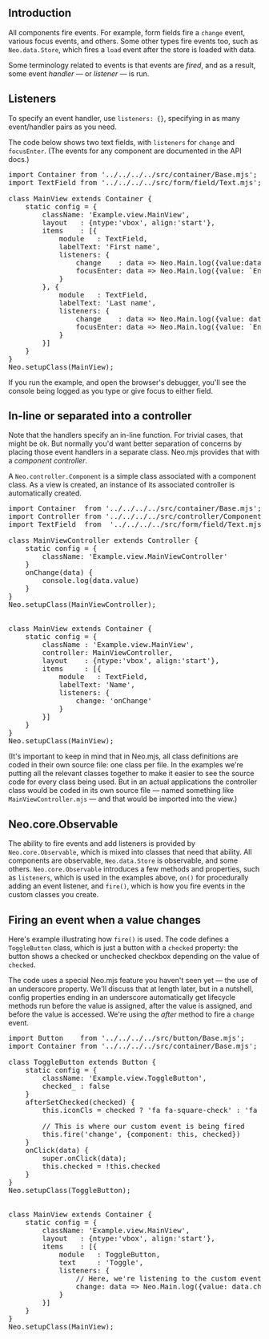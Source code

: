 ## Introduction

All components fire events. For example, form fields fire a `change` event, various 
focus events, and others. Some other types fire events too, such as `Neo.data.Store`, 
which fires a `load` event after the store is loaded with data.

Some terminology related to events is that events are _fired_, and as a result, some 
event _handler_ &mdash; or _listener_ &mdash; is run.

## Listeners

To specify an event handler, use `listeners: {}`, specifying in as many event/handler
pairs as you need. 

The code below shows two text fields, with `listeners` for `change` and `focusEnter`.
(The events for any component are documented in the API docs.)

<pre data-neo>
import Container from '../../../../src/container/Base.mjs';
import TextField from '../../../../src/form/field/Text.mjs';

class MainView extends Container {
    static config = {
        className: 'Example.view.MainView',
        layout   : {ntype:'vbox', align:'start'},
        items    : [{
            module   : TextField,
            labelText: 'First name',
            listeners: {
                change    : data => Neo.Main.log({value:data.value}),
                focusEnter: data => Neo.Main.log({value: `Entering ${data.component.labelText}`}) 
            }
        }, {
            module   : TextField,
            labelText: 'Last name',
            listeners: {
                change    : data => Neo.Main.log({value: data.value}),
                focusEnter: data => Neo.Main.log({value: `Entering ${data.component.labelText}`}) 
            }
        }]
    }
}
Neo.setupClass(MainView);
</pre>

If you run the example, and open the browser's debugger, you'll see the console being logged as you type or give
focus to either field.

## In-line or separated into a controller

Note that the handlers specify an in-line function. For trivial cases, that might be ok. But normally
you'd want better separation of concerns by placing those event handlers in a separate class. Neo.mjs provides
that with a _component controller_. 

A `Neo.controller.Component` is a simple class associated with a component class. As a view is created, an 
instance of its associated controller is automatically created. 

<pre data-neo>
import Container  from '../../../../src/container/Base.mjs';
import Controller from '../../../../src/controller/Component.mjs';
import TextField  from  '../../../../src/form/field/Text.mjs';

class MainViewController extends Controller {
    static config = {
        className: 'Example.view.MainViewController'
    }
    onChange(data) {
        console.log(data.value)
    }
}
Neo.setupClass(MainViewController);


class MainView extends Container {
    static config = {
        className : 'Example.view.MainView',
        controller: MainViewController,
        layout    : {ntype:'vbox', align:'start'},
        items     : [{
            module   : TextField,
            labelText: 'Name',
            listeners: {
                change: 'onChange'
            }
        }]
    }
}
Neo.setupClass(MainView);
</pre>

(It's important to keep in mind that in Neo.mjs, all class definitions are coded in their own
source file: one class per file. In the examples we're putting all the relevant classes together
to make it easier to see the source code for every class being used. But in an 
actual applications the controller class would be coded in its own source file &mdash; named something
like `MainViewController.mjs` &mdash; and that would be imported into the view.)

## Neo.core.Observable

The ability to fire events and add listeners is provided by `Neo.core.Observable`, which is mixed into 
classes that need that ability. All components are observable, `Neo.data.Store` is observable, and some
others. `Neo.core.Observable` introduces a few methods and properties, such as `listeners`, which
is used in the examples above, `on()` for procedurally adding an event listener, and `fire()`, which is 
how you fire events in the custom classes you create.

## Firing an event when a value changes

Here's example illustrating how `fire()` is used. The code defines a `ToggleButton`
class, which is just a button with a `checked` property: the button shows a checked or unchecked
checkbox depending on the value of `checked`. 

The code uses a special Neo.mjs feature you haven't seen yet &mdash; the use of an underscore property. 
We'll discuss that at length later, but in a nutshell, config properties ending in an underscore 
automatically get lifecycle methods run before the value is assigned, after the value is assigned, and 
before the value is accessed. We're using the _after_ method to fire a `change` event.


<pre data-neo>
import Button    from '../../../../src/button/Base.mjs';
import Container from '../../../../src/container/Base.mjs';

class ToggleButton extends Button {
    static config = {
        className: 'Example.view.ToggleButton',
        checked_ : false
    }
    afterSetChecked(checked) {
        this.iconCls = checked ? 'fa fa-square-check' : 'fa fa-square';
        
        // This is where our custom event is being fired
        this.fire('change', {component: this, checked})
    }
    onClick(data) {
        super.onClick(data); 
        this.checked = !this.checked
    }
}
Neo.setupClass(ToggleButton);


class MainView extends Container {
    static config = {
        className: 'Example.view.MainView',
        layout   : {ntype:'vbox', align:'start'},
        items    : [{
            module   : ToggleButton,
            text     : 'Toggle',
            listeners: {
                // Here, we're listening to the custom event
                change: data => Neo.Main.log({value: data.checked})
            }
        }]
    }
}
Neo.setupClass(MainView);
</pre>
